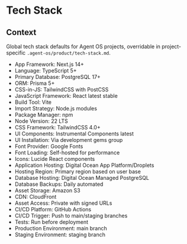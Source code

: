 # Tech Stack

## Context

Global tech stack defaults for Agent OS projects, overridable in project-specific `.agent-os/product/tech-stack.md`.

- App Framework: Next.js 14+
- Language: TypeScript 5+
- Primary Database: PostgreSQL 17+
- ORM: Prisma 5+
- CSS-in-JS: TailwindCSS with PostCSS
- JavaScript Framework: React latest stable
- Build Tool: Vite
- Import Strategy: Node.js modules
- Package Manager: npm
- Node Version: 22 LTS
- CSS Framework: TailwindCSS 4.0+
- UI Components: Instrumental Components latest
- UI Installation: Via development gems group
- Font Provider: Google Fonts
- Font Loading: Self-hosted for performance
- Icons: Lucide React components
- Application Hosting: Digital Ocean App Platform/Droplets
- Hosting Region: Primary region based on user base
- Database Hosting: Digital Ocean Managed PostgreSQL
- Database Backups: Daily automated
- Asset Storage: Amazon S3
- CDN: CloudFront
- Asset Access: Private with signed URLs
- CI/CD Platform: GitHub Actions
- CI/CD Trigger: Push to main/staging branches
- Tests: Run before deployment
- Production Environment: main branch
- Staging Environment: staging branch
